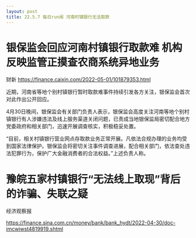 ```yaml
---
layout: post
title: 22.5.7 每日run闻 河南村镇银行无法取款
---
```

# 银保监会回应河南村镇银行取款难 机构反映监管正摸查农商系统异地业务

财新
https://finance.caixin.com/2022-05-01/101879353.html

近期，河南省等地个别村镇银行暂时取款难事件持续引发各方关注，银保监会首次对此作出公开回应。

4月30日晚间，银保监会有关部门负责人表示，银保监会高度关注河南等地个别村镇银行有人涉嫌违法及线上服务渠道关闭问题，已责成当地银保监局密切配合地方党委政府和相关部门，迅速开展调查核实，积极稳妥处置。

“目前，相关村镇银行营业网点存取款业务正常开展。凡依法合规办理的业务均受到国家法律保护。银保监会将密切关注事件调查进展，配合相关部门，依法查处违法犯罪行为，保护广大金融消费者的合法权益。”上述负责人称。

# 豫皖五家村镇银行“无法线上取现”背后的诈骗、失联之疑

经济观察报

https://finance.sina.com.cn/money/bank/bank_hydt/2022-04-30/doc-imcwiwst4819919.shtml

